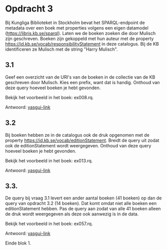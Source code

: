 # Opdracht 3
Bij Kungliga Biblioteket in Stockholm bevat het SPARQL-endpoint de metadata over een boek met properties volgens een eigen datamodel (https://libris.kb.se/sparql). Laten we de boeken zoeken die door Mulisch zijn geschreven. Boeken zijn gekoppeld met hun auteur met de property https://id.kb.se/vocab/responsibilityStatement in deze catalogus. Bij de KB identificeren ze Mulisch met de string "Harry Mulisch".

## 3.1 
Geef een overzicht van de URI's van de boeken in de collectie van de KB geschreven door Mulisch.  Kies een prefix, want dat is handig. Onthoud van deze query hoeveel boeken je hebt gevonden.

Bekijk het voorbeeld in het boek: ex008.rq.

Antwoord: [yasgui-link](https://api.triplydb.com/s/E1OqficKQ)

## 3.2
Bij boeken hebben ze in de catalogus ook de druk opgenomen met de property <https://id.kb.se/vocab/editionStatement>. Breidt de query uit zodat ook de editionStatement wordt weergegeven. Onthoud van deze query hoeveel boeken je hebt gevonden.

Bekijk het voorbeeld in het boek: ex013.rq.

Antwoord: [yasgui-link](https://api.triplydb.com/s/klnLke6Lt)

## 3.3. 
De query bij vraag 3.1 levert een ander aantal boeken (41 boeken) op dan de query van opdracht 3.2 (14 boeken). Dat komt omdat niet alle boeken een editionStatement hebben. Pas de query aan zodat van alle 41 boeken alleen de druk wordt weergegeven als deze ook aanwezig is in de data.

Bekijk het voorbeeld in het boek: ex057.rq.

Antwoord: [yasgui-link](https://api.triplydb.com/s/DiCCubZuY)

Einde blok 1.
